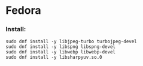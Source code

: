 # Fedora

### Install:

```shell
sudo dnf install -y libjpeg-turbo turbojpeg-devel
sudo dnf install -y libspng libspng-devel
sudo dnf install -y libwebp libwebp-devel
sudo dnf install -y libsharpyuv.so.0
```
